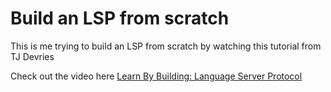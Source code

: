 # Build an LSP from scratch
This is me trying to build an LSP from scratch by watching this tutorial from TJ Devries

Check out the video here [Learn By Building: Language Server Protocol](https://www.youtube.com/watch?v=YsdlcQoHqPY)
